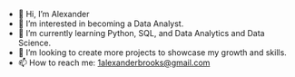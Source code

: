 - 👋 Hi, I’m Alexander
- 👀 I’m interested in becoming a Data Analyst.
- 🌱 I’m currently learning Python, SQL, and Data Analytics and Data Science.
- 💞️ I’m looking to create more projects to showcase my growth and skills.
- 📫 How to reach me: 1alexanderbrooks@gmail.com

<!---
1alexander3/1alexander3 is a ✨ special ✨ repository because its `README.md` (this file) appears on your GitHub profile.
You can click the Preview link to take a look at your changes.
--->
